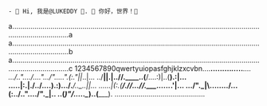     - 🌱 Hi, 我是@LUKEDDY 💞️. 👀 你好，世界！💞️  
a.........................................................................................................................................................a
a.........................................................................................................................................................b
a.........................................................................................................................................................c
1234567890qwertyuiopasfghjklzxcvbn....____.....______...._______...___..___....
.../..".\.../....".\../"....."\.(:."||_..|...
../__||.|..//.____..\(__/\....:)|..(__).:|...
.....|:.|./../....).:).../.___/..\____..||...
...._\..|(:.(____/.//...//.\___......_\.'|...
.../".\_|\\......../...(:../.."\..../".\_|\..
..(_______)\"_____/.....\_______)..(_______).
.............................................
<!---
- 👀 I’m interested in CS.
- 🌱 I’m currently learning ...
- 💞️ I’m looking to collaborate on ...
- 📫 How to reach me ...
--->

<!---
lukeddy/lukeddy is a ✨ special ✨ repository because its `README.md` (this file) appears on your GitHub profile.
You can click the Preview link to take a look at your changes.
--->
